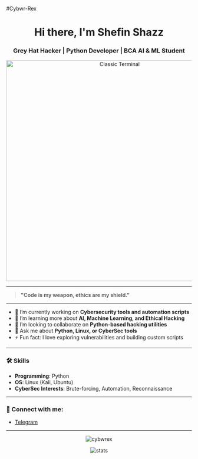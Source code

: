 #Cybwr-Rex
<h1 align="center">Hi there, I'm Shefin Shazz</h1>
<h3 align="center">Grey Hat Hacker | Python Developer | BCA AI & ML Student</h3>

<p align="center">
  <img src="https://cdn.pixabay.com/photo/2013/10/04/19/09/bash-191382_960_720.png" alt="Classic Terminal" width="600"/>
</p>

---

> **"Code is my weapon, ethics are my shield."**

---

- 🔭 I’m currently working on **Cybersecurity tools and automation scripts**
- 🌱 I’m learning more about **AI, Machine Learning, and Ethical Hacking**
- 👯 I’m looking to collaborate on **Python-based hacking utilities**
- 💬 Ask me about **Python, Linux, or CyberSec tools**
- ⚡ Fun fact: I love exploring vulnerabilities and building custom scripts

---

### 🛠️ Skills
- **Programming**: Python  
- **OS**: Linux (Kali, Ubuntu)  
- **CyberSec Interests**: Brute-forcing, Automation, Reconnaissance

---

### 📱 Connect with me:
- [Telegram](https://t.me/CybwrRex)

---

<p align="center">
  <img src="https://komarev.com/ghpvc/?username=cybwrex&label=Profile%20views&color=0e75b6&style=flat" alt="cybwrex" />
</p>

<p align="center">
  <img src="https://github-readme-stats.vercel.app/api?username=cybwrex&show_icons=true&theme=radical" alt="stats" />
</p>
